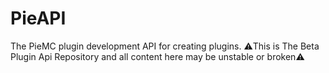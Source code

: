 # PieAPI
The PieMC plugin development API for creating plugins.
⚠️This is The Beta Plugin Api Repository and all content here may be unstable or broken⚠️

